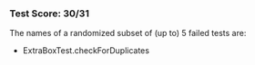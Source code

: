 ### Test Score: 30/31

The names of a randomized subset of (up to) 5 failed tests are:
 - ExtraBoxTest.checkForDuplicates


